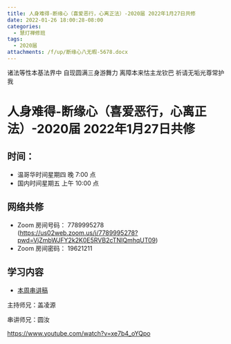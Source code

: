 ```yaml
---
title: 人身难得-断缘心（喜爱恶行，心离正法）-2020届 2022年1月27日共修
date: 2022-01-26 18:00:28-08:00
categories:
  - 慧灯禅修班
tags:
  - 2020届
attachments: /f/up/断缘心八无暇-5678.docx
---
```

诸法等性本基法界中 自现圆满三身游舞力 
离障本来怙主龙钦巴 祈请无垢光尊常护我

# 人身难得-断缘心（喜爱恶行，心离正法）-2020届 2022年1月27日共修

## 时间：

* 温哥华时间星期四 晚 7:00 点
* 国内时间星期五 上午 10:00 点

## 网络共修

* Zoom 房间号码： 7789995278 (<https://us02web.zoom.us/j/7789995278?pwd=VjZmbWJFY2k2K0E5RVB2cTNIQmhqUT09>)
* Zoom 房间密码： 19621211

## 学习内容

* [本周串讲稿](https://s3.ap-northeast-1.wasabisys.com/hdcx/hdv/f/up/断缘心八无暇-5678.docx)

主持师兄：盖凌源

串讲师兄：圆汝

<https://www.youtube.com/watch?v=xe7b4_oYQpo>